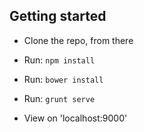 ## Getting started

- Clone the repo, from there 

- Run: `npm install`
- Run: `bower install`

- Run: `grunt serve` 
- View on 'localhost:9000'
